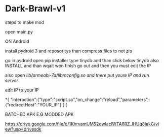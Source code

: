 # Dark-Brawl-v1

steps to make mod

open main.py

ON Android

install pydroid 3 and reposoritys than compress files to not zip 

go in pydroid open pip installer type tinydb and than click below tinydb also INSTALL
and than wqait wen finish go out and then you must edit the IP

also open *lib/armeabi-7a/libmconfig.so and there put youre IP and run server*

edit IP to your IP

*{
"interaction":{"type":"script.so","on_change":"reload","parameters",:{"redirectHost":"YOUR_IP"}
}
}

BATCHED APK E.G MODDED APK

https://drive.google.com/file/d/1KhrvamUM52dwlaclWTA6RZ_lHUq8jakC/view?usp=drivesdk

